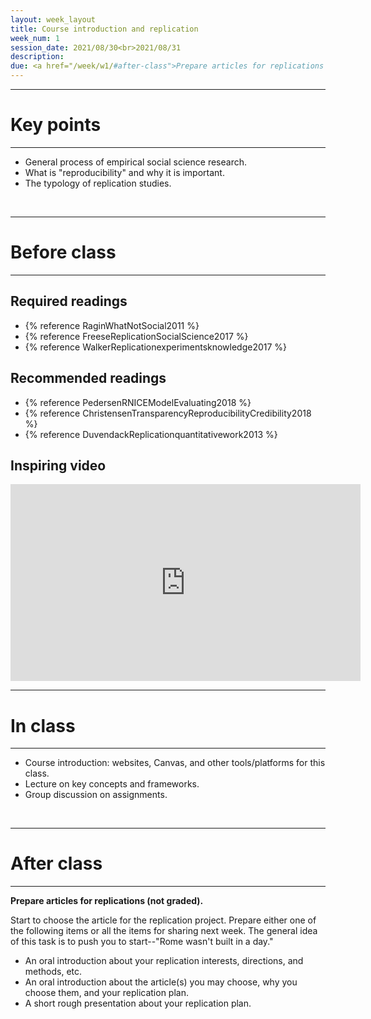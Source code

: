 ```yaml
---
layout: week_layout
title: Course introduction and replication
week_num: 1
session_date: 2021/08/30<br>2021/08/31
description:
due: <a href="/week/w1/#after-class">Prepare articles for replications (n.g.)</a>
---
```


---
# Key points
---

- General process of empirical social science research.
- What is "reproducibility" and why it is important.
- The typology of replication studies.

<br>

---
# Before class
---

## Required readings

- {% reference RaginWhatNotSocial2011 %}
- {% reference FreeseReplicationSocialScience2017 %}
- {% reference WalkerReplicationexperimentsknowledge2017 %}

## Recommended readings

- {% reference PedersenRNICEModelEvaluating2018 %}
- {% reference ChristensenTransparencyReproducibilityCredibility2018 %}
- {% reference DuvendackReplicationquantitativework2013 %}

## Inspiring video

<iframe width="560" height="315" src="https://www.youtube.com/embed/arj7oStGLkU" title="YouTube video player" frameborder="0" allow="accelerometer; autoplay; clipboard-write; encrypted-media; gyroscope; picture-in-picture" allowfullscreen></iframe>

<br>

---
# In class
---

- Course introduction: websites, Canvas, and other tools/platforms for this class.
- Lecture on key concepts and frameworks.
- Group discussion on assignments.

<br>

---
# After class
---

**Prepare articles for replications (not graded).**

Start to choose the article for the replication project. Prepare either one of the following items or all the items for sharing next week. The general idea of this task is to push you to start--"Rome wasn't built in a day."

- An oral introduction about your replication interests, directions, and methods, etc.
- An oral introduction about the article(s) you may choose, why you choose them, and your replication plan.
- A short rough presentation about your replication plan.
